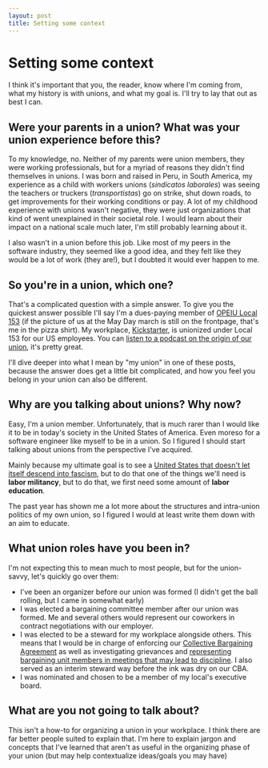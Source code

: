 ```yaml
---
layout: post
title: Setting some context
---
```


# Setting some context

I think it's important that you, the reader, know where I'm coming from, what my history is with unions, and what my goal is. I'll try to lay that out as best I can.

## Were your parents in a union? What was your union experience before this?

To my knowledge, no. Neither of my parents were union members, they were working professionals, but for a myriad of reasons they didn't find themselves in unions. I was born and raised in Peru, in South America, my experience as a child with workers unions (_sindicatos laborales_) was seeing the teachers or truckers (_transportistas_) go on strike, shut down roads, to get improvements for their working conditions or pay. A lot of my childhood experience with unions wasn't negative, they were just organizations that kind of went unexplained in their societal role. I would learn about their impact on a national scale much later, I'm still probably learning about it.

I also wasn't in a union before this job. Like most of my peers in the software industry, they seemed like a good idea, and they felt like they would be a lot of work (they are!), but I doubted it would ever happen to me.

## So you're in a union, which one?

That's a complicated question with a simple answer. To give you the quickest answer possible I'll say I'm a dues-paying member of [OPEIU Local 153](https://www.opeiulocal153.org/) (if the picture of us at the May Day march is still on the frontpage, that's me in the pizza shirt). My workplace, [Kickstarter](https://www.kickstarter.com/), is unionized under Local 153 for our US employees. You can [listen to a podcast on the origin of our union](https://kickstarterunited.org/oral-history/), it's pretty great.

I'll dive deeper into what I mean by "my union" in one of these posts, because the answer does get a little bit complicated, and how you feel you belong in your union can also be different.

## Why are you talking about unions? Why now?

Easy, I'm a union member. Unfortunately, that is much rarer than I would like it to be in today's society in the United States of America. Even moreso for a software engineer like myself to be in a union. So I figured I should start talking about unions from the perspective I've acquired. 

Mainly because my ultimate goal is to see a [United States that doesn't let itself descend into fascism](https://inthesetimes.com/article/unions-labor-trump-oligarchy-fascism), but to do that one of the things we'll need is **labor militancy**, but to do that, we first need some amount of **labor education**.

The past year has shown me a lot more about the structures and intra-union politics of my own union, so I figured I would at least write them down with an aim to educate.

## What union roles have you been in?

I'm not expecting this to mean much to most people, but for the union-savvy, let's quickly go over them:

- I've been an organizer before our union was formed (I didn't get the ball rolling, but I came in somewhat early)
- I was elected a bargaining committee member after our union was formed. Me and several others would represent our coworkers in contract negotiations with our employer.
- I was elected to be a steward for my workplace alongside others. This means that I would be in charge of enforcing our [Collective Bargaining Agreement](https://kickstarterunited.org/first-contract/) as well as investigating grievances and [representing bargaining unit members in meetings that may lead to discipline](https://www.nlrb.gov/about-nlrb/rights-we-protect/your-rights/weingarten-rights). I also served as an interim steward way before the ink was dry on our CBA.
- I was nominated and chosen to be a member of my local's executive board.

## What are you **not** going to talk about?

This isn't a how-to for organizing a union in your workplace. I think there are far better people suited to explain that. I'm here to explain jargon and concepts that I've learned that aren't as useful in the organizing phase of your union (but may help contextualize ideas/goals you may have)
